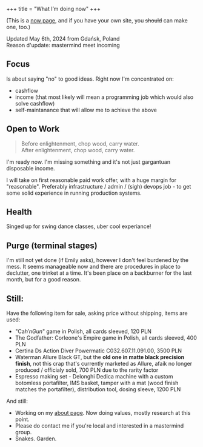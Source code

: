 +++
title = "What I’m doing now"
+++

(This is a [now page](https://nownownow.com/about), and if you have your own site, you ~~should~~ can make one, too.) 

Updated May 6th, 2024 from Gdańsk, Poland  
Reason d'update: mastermind meet incoming

## Focus

Is about saying "no" to good ideas. Right now I'm concentrated on:
- cashflow
- income (that most likely will mean a programming job which would also solve cashflow)
- self-maintanance that will allow me to achieve the above

## Open to Work
> Before enlightenment, chop wood, carry water.  
> After enlightenment, chop wood, carry water.

I'm ready now. I'm missing something and it's not just gargantuan disposable income.

I will take on first reasonable paid work offer, with a huge margin for "reasonable". Preferably infrastructure / admin / (sigh) devops job - to get some solid experience in running production systems.

## Health
Singed up for swing dance classes, uber cool experiance!

## Purge (terminal stages)
I'm still not yet done (if Emily asks), however I don't feel burdened by the mess. It seems manageable now and there are procedures in place to declutter, one trinket at a time. It's been place on a backburner for the last month, but for a good reason.

## Still:
Have the following item for sale, asking price without shipping, items are used:
- "Ca$h'n Gun$" game in Polish, all cards sleeved, 120 PLN
- The Godfather: Corleone's Empire game in Polish, all cards sleeved, 400 PLN 
- Certina Ds Action Diver Powermatic C032.607.11.091.00, 3500 PLN
- Waterman Allure Black GT, but the **old one in matte black precision finish**, not this crap that's currently marketed as Allure, afaik no longer produced / officialy sold, 700 PLN due to the rarity factor
- Espresso making set - Delonghi Dedica machine with a custom botomless portafilter, IMS basket, tamper with a mat (wood finish matches the portafilter), distribution tool, dosing sleeve, 1200 PLN

And still:
- Working on my [about page](/about). Now doing values, mostly research at this point.
- Please do contact me if you're local and interested in a mastermind group.
- Snakes. Garden.
